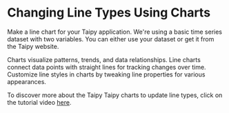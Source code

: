 # Changing Line Types Using Charts

Make a line chart for your Taipy application. We're using a basic time series dataset with two variables. You can either use your dataset or get it from the Taipy website.

Charts visualize patterns, trends, and data relationships. Line charts connect data points with straight lines for tracking changes over time. Customize line styles in charts by tweaking line properties for various appearances.

To discover more about the Taipy Taipy charts to update line types, click on the tutorial video [here](https://www.youtube.com/watch?v=M32xhZP04yo).
